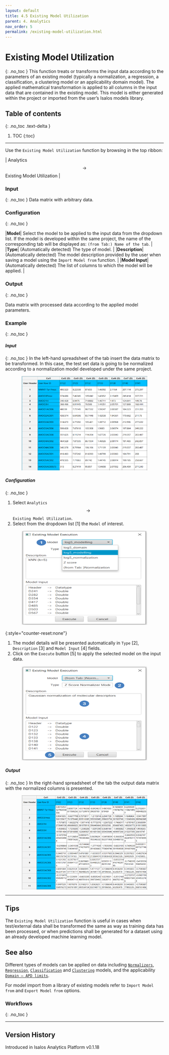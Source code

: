 ```yaml
---
layout: default
title: 4.5 Existing Model Utilization
parent: 4. Analytics
nav_order: 5
permalink: /existing-model-utilization.html
---
```


# Existing Model Utilization
{: .no_toc }
This function treats or transforms the input data according to the parameters of an existing model (typically a normalization, a regression, a classification, a clustering model or an applicability domain model). The applied mathematical transformation is applied to all columns in the input data that are contained in the existing model. This model is either generated within the project or imported from the user’s Isalos models library.

## Table of contents
{: .no_toc .text-delta }

1. TOC
{:toc}

---

Use the `Existing Model Utilization` function by browsing in the top ribbon: 

| Analytics $$\rightarrow$$ Existing Model Utilization |

### Input
{: .no_toc }
Data matrix with arbitrary data.

### Configuration
{: .no_toc }

|**Model**| Select the model to be applied to the input data from the dropdown list. If the model is developed within the same project, the name of the corresponding tab will be displayed as: `(from Tab:) Name of the tab`. |
|**Type**| (Automatically detected) The type of model. |
|**Description**| (Automatically detected) The model description provided by the user when saving a model using the `Import Model from` function. |
|**Model Input**| (Automatically detected) The list of columns to which the model will be applied. |

### Output
{: .no_toc }

Data matrix with processed data according to the applied model parameters.

### Example
{: .no_toc }

##### Input
{: .no_toc }
In the left-hand spreadsheet of the tab insert the data matrix to be transformed. In this case, the test set data is going to be normalized according to a normalization model developed under the same project.

<div style="text-align: center;">
<img src="../../images/existing_input.png" alt="Existing Model input" width="400" height="300" class="img-responsive">
</div>

##### Configuration
{: .no_toc }

1. Select `Analytics` $$\rightarrow$$ `Existing Model Utilization`.
1. Select from the dropdown list [1] the `Model` of interest.

<div style="text-align: center;">
<img src="../../images/Existing Model Utilization - configuration 1.png" alt="Existing Model configuration" width="400" height="300" class="img-responsive">
</div>

{:style="counter-reset:none"}
1. The model details will be presented automatically in `Type` [2], `Description` [3] and `Model Input` [4] fields.
1. Click on the `Execute` button [5] to apply the selected model on the input data.

<div style="text-align: center;">
<img src="../../images/Existing Model Utilization - configuration 2.png" alt="Existing Model configuration" width="400" height="300" class="img-responsive">
</div>

##### Output
{: .no_toc }
In the right-hand spreadsheet of the tab the output data matrix with the normalized columns is presented.

<div style="text-align: center;">
<img src="../../images/existing_output.png" alt="Existing Model output" width="400" height="300" class="img-responsive">
</div>

---

## Tips

The `Existing Model Utilization` function is useful in cases when test/external data shall be transformed the same as way as training data has been processed, or when predictions shall be generated for a dataset using an already developed machine learning model.

## See also
Different types of models can be applied on data including [`Normalizers`](https://www.docs.isalos.novamechanics.com/docs/data_transformation/normalizers.html), [`Regression`](https://www.docs.isalos.novamechanics.com/docs/analytics/regression.html), [`Classification`](https://www.docs.isalos.novamechanics.com/docs/analytics/classification.html) and [`Clustering`](https://www.docs.isalos.novamechanics.com/docs/analytics/clustering.html) models, and the applicability [`Domain – APD limits`](https://www.docs.isalos.novamechanics.com/docs/statistics/domain-apd.html).

For model import from a library of existing models refer to `Import Model from` and `Export Model from` options.

### Workflows
{: .no_toc }

---

## Version History
Introduced in Isalos Analytics Platform v0.1.18

